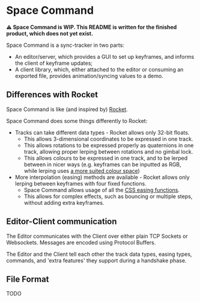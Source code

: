 # Space Command

**⚠️ Space Command is WIP. This README is written for the finished product, which does not yet exist.**

Space Command is a sync-tracker in two parts:

 - An editor/server, which provides a GUI to set up keyframes, and informs the client of keyframe updates;
 - A client library, which, either attached to the editor or consuming an exported file, provides animation/syncing values to a demo.

## Differences with Rocket

Space Command is like (and inspired by) [Rocket](https://github.com/rocket/rocket).

Space Command does some things differently to Rocket:

 - Tracks can take different data types - Rocket allows only 32-bit floats.
   - This allows 3-dimensional coordinates to be expressed in one track.
   - This allows rotations to be expressed properly as quaternions in one track, allowing proper lerping between rotations and no gimbal lock.
   - This allows colours to be expressed in one track, and to be lerped between in nicer ways (e.g. keyframes can be inputted as RGB, while lerping uses [a more suited colour space](https://bottosson.github.io/posts/oklab/))
 - More interpolation (easing) methods are available - Rocket allows only lerping between keyframes with four fixed functions.
   - Space Command allows usage of all the [CSS easing functions](https://developer.mozilla.org/en-US/docs/Web/CSS/easing-function).
   - This allows for complex effects, such as bouncing or multiple steps, without adding extra keyframes.

## Editor-Client communication

The Editor communicates with the Client over either plain TCP Sockets or Websockets. Messages are encoded using Protocol Buffers.

The Editor and the Client tell each other the track data types, easing types, commands, and 'extra features' they support during a handshake phase.

## File Format

TODO
